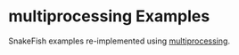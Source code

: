 # multiprocessing Examples

SnakeFish examples re-implemented using [multiprocessing](https://docs.python.org/3.8/library/multiprocessing.html).
